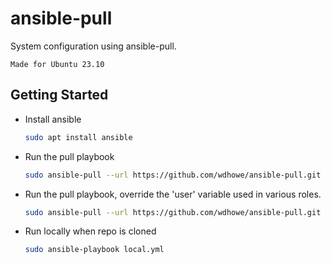 # ansible-pull

System configuration using ansible-pull.

`Made for Ubuntu 23.10`

## Getting Started

- Install ansible

  ```bash
  sudo apt install ansible
  ```

- Run the pull playbook

  ```bash
  sudo ansible-pull --url https://github.com/wdhowe/ansible-pull.git
  ```

- Run the pull playbook, override the 'user' variable used in various roles.

  ```bash
  sudo ansible-pull --url https://github.com/wdhowe/ansible-pull.git --extra-vars "user=USERNAME"
  ```

- Run locally when repo is cloned

  ```bash
  sudo ansible-playbook local.yml
  ```
